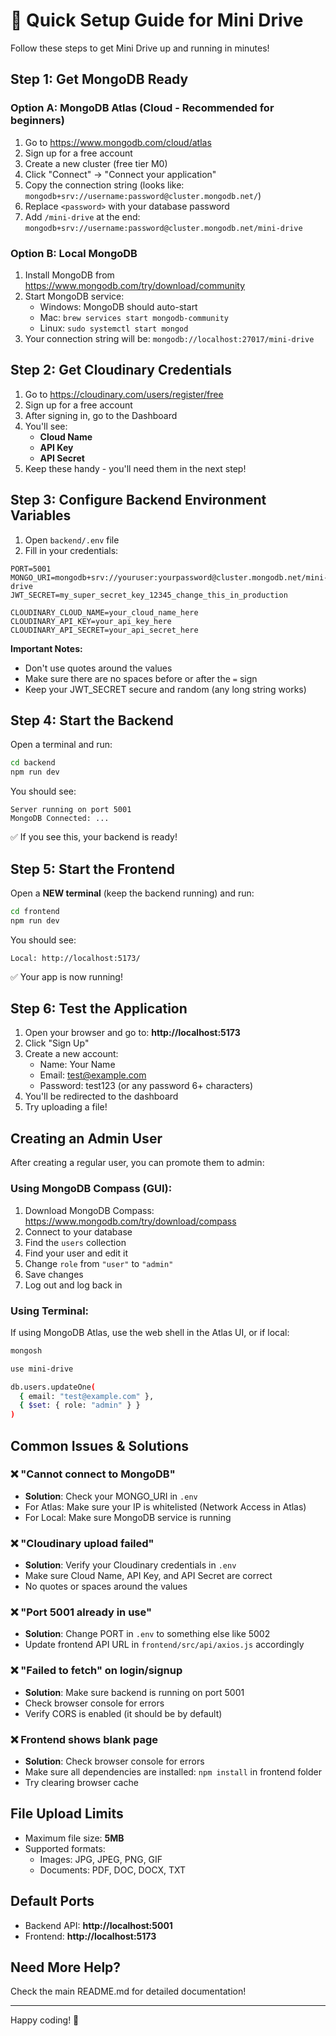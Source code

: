 # 🚀 Quick Setup Guide for Mini Drive

Follow these steps to get Mini Drive up and running in minutes!

## Step 1: Get MongoDB Ready

### Option A: MongoDB Atlas (Cloud - Recommended for beginners)

1. Go to https://www.mongodb.com/cloud/atlas
2. Sign up for a free account
3. Create a new cluster (free tier M0)
4. Click "Connect" → "Connect your application"
5. Copy the connection string (looks like: `mongodb+srv://username:password@cluster.mongodb.net/`)
6. Replace `<password>` with your database password
7. Add `/mini-drive` at the end: `mongodb+srv://username:password@cluster.mongodb.net/mini-drive`

### Option B: Local MongoDB

1. Install MongoDB from https://www.mongodb.com/try/download/community
2. Start MongoDB service:
   - Windows: MongoDB should auto-start
   - Mac: `brew services start mongodb-community`
   - Linux: `sudo systemctl start mongod`
3. Your connection string will be: `mongodb://localhost:27017/mini-drive`

## Step 2: Get Cloudinary Credentials

1. Go to https://cloudinary.com/users/register/free
2. Sign up for a free account
3. After signing in, go to the Dashboard
4. You'll see:
   - **Cloud Name**
   - **API Key**
   - **API Secret**
5. Keep these handy - you'll need them in the next step!

## Step 3: Configure Backend Environment Variables

1. Open `backend/.env` file
2. Fill in your credentials:

```env
PORT=5001
MONGO_URI=mongodb+srv://youruser:yourpassword@cluster.mongodb.net/mini-drive
JWT_SECRET=my_super_secret_key_12345_change_this_in_production

CLOUDINARY_CLOUD_NAME=your_cloud_name_here
CLOUDINARY_API_KEY=your_api_key_here
CLOUDINARY_API_SECRET=your_api_secret_here
```

**Important Notes:**
- Don't use quotes around the values
- Make sure there are no spaces before or after the `=` sign
- Keep your JWT_SECRET secure and random (any long string works)

## Step 4: Start the Backend

Open a terminal and run:

```bash
cd backend
npm run dev
```

You should see:
```
Server running on port 5001
MongoDB Connected: ...
```

✅ If you see this, your backend is ready!

## Step 5: Start the Frontend

Open a **NEW terminal** (keep the backend running) and run:

```bash
cd frontend
npm run dev
```

You should see:
```
Local: http://localhost:5173/
```

✅ Your app is now running!

## Step 6: Test the Application

1. Open your browser and go to: **http://localhost:5173**
2. Click "Sign Up"
3. Create a new account:
   - Name: Your Name
   - Email: test@example.com
   - Password: test123 (or any password 6+ characters)
4. You'll be redirected to the dashboard
5. Try uploading a file!

## Creating an Admin User

After creating a regular user, you can promote them to admin:

### Using MongoDB Compass (GUI):
1. Download MongoDB Compass: https://www.mongodb.com/try/download/compass
2. Connect to your database
3. Find the `users` collection
4. Find your user and edit it
5. Change `role` from `"user"` to `"admin"`
6. Save changes
7. Log out and log back in

### Using Terminal:
If using MongoDB Atlas, use the web shell in the Atlas UI, or if local:

```bash
mongosh

use mini-drive

db.users.updateOne(
  { email: "test@example.com" },
  { $set: { role: "admin" } }
)
```

## Common Issues & Solutions

### ❌ "Cannot connect to MongoDB"
- **Solution**: Check your MONGO_URI in `.env`
- For Atlas: Make sure your IP is whitelisted (Network Access in Atlas)
- For Local: Make sure MongoDB service is running

### ❌ "Cloudinary upload failed"
- **Solution**: Verify your Cloudinary credentials in `.env`
- Make sure Cloud Name, API Key, and API Secret are correct
- No quotes or spaces around the values

### ❌ "Port 5001 already in use"
- **Solution**: Change PORT in `.env` to something else like 5002
- Update frontend API URL in `frontend/src/api/axios.js` accordingly

### ❌ "Failed to fetch" on login/signup
- **Solution**: Make sure backend is running on port 5001
- Check browser console for errors
- Verify CORS is enabled (it should be by default)

### ❌ Frontend shows blank page
- **Solution**: Check browser console for errors
- Make sure all dependencies are installed: `npm install` in frontend folder
- Try clearing browser cache

## File Upload Limits

- Maximum file size: **5MB**
- Supported formats:
  - Images: JPG, JPEG, PNG, GIF
  - Documents: PDF, DOC, DOCX, TXT

## Default Ports

- Backend API: **http://localhost:5001**
- Frontend: **http://localhost:5173**

## Need More Help?

Check the main README.md for detailed documentation!

---

Happy coding! 🎉
